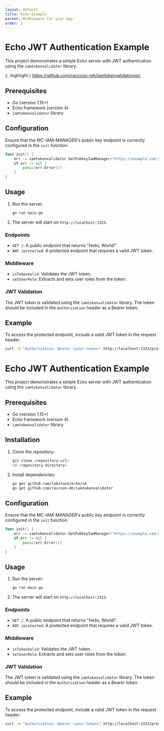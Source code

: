 ```yaml
---
layout: default
title: Echo Example
parent: Middleware for your App
order: 1
---
```

# Echo JWT Authentication Example

This project demonstrates a simple Echo server with JWT authentication using the `iamtokenvalidator` library.

{: .highlight }
https://github.com/raccoon-mh/iamtokenvalidatorpoc

## Prerequisites

- Go (version 1.15+)
- Echo framework (version 4)
- `iamtokenvalidator` library

## Configuration

Ensure that the MC-IAM-MANAGER's public key endpoint is correctly configured in the `init` function:
```go
func init() {
    err := iamtokenvalidator.GetPubkeyIamManager("https://example.com:5000/api/auth/certs")
    if err != nil {
        panic(err.Error())
    }
}
```

## Usage

1. Run the server:
    ```sh
    go run main.go
    ```

2. The server will start on `http://localhost:1323`.

### Endpoints

- `GET /`: A public endpoint that returns "Hello, World!".
- `ANY /protected`: A protected endpoint that requires a valid JWT token.

### Middleware

- `isTokenValid`: Validates the JWT token.
- `setUserRole`: Extracts and sets user roles from the token.

### JWT Validation

The JWT token is validated using the `iamtokenvalidator` library. The token should be included in the `Authorization` header as a Bearer token.

## Example

To access the protected endpoint, include a valid JWT token in the request header:

```sh
curl -H "Authorization: Bearer <your-token>" http://localhost:1323/protected
```
# Echo JWT Authentication Example

This project demonstrates a simple Echo server with JWT authentication using the `iamtokenvalidator` library.

## Prerequisites

- Go (version 1.15+)
- Echo framework (version 4)
- `iamtokenvalidator` library

## Installation

1. Clone the repository:
    ```sh
    git clone <repository-url>
    cd <repository-directory>
    ```

2. Install dependencies:
    ```sh
    go get github.com/labstack/echo/v4
    go get github.com/raccoon-mh/iamtokenvalidator
    ```

## Configuration

Ensure that the MC-IAM-MANAGER's public key endpoint is correctly configured in the `init` function:
```go
func init() {
    err := iamtokenvalidator.GetPubkeyIamManager("https://example.com:5000/api/auth/certs")
    if err != nil {
        panic(err.Error())
    }
}
```

## Usage

1. Run the server:
    ```sh
    go run main.go
    ```

2. The server will start on `http://localhost:1323`.

### Endpoints

- `GET /`: A public endpoint that returns "Hello, World!".
- `ANY /protected`: A protected endpoint that requires a valid JWT token.

### Middleware

- `isTokenValid`: Validates the JWT token.
- `setUserRole`: Extracts and sets user roles from the token.

### JWT Validation

The JWT token is validated using the `iamtokenvalidator` library. The token should be included in the `Authorization` header as a Bearer token.

## Example

To access the protected endpoint, include a valid JWT token in the request header:

```sh
curl -H "Authorization: Bearer <your-token>" http://localhost:1323/protected
```